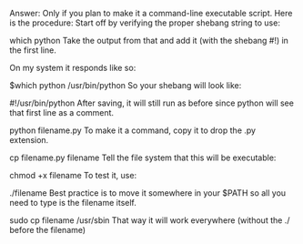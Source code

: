 Answer: Only if you plan to make it a command-line executable script.
Here is the procedure:
Start off by verifying the proper shebang string to use:

which python
Take the output from that and add it (with the shebang #!) in the first line.

On my system it responds like so:

$which python
/usr/bin/python
So your shebang will look like:

#!/usr/bin/python
After saving, it will still run as before since python will see that first line as a comment.

python filename.py
To make it a command, copy it to drop the .py extension.

cp filename.py filename
Tell the file system that this will be executable:

chmod +x filename
To test it, use:

./filename
Best practice is to move it somewhere in your $PATH so all you need to type is the filename itself.

sudo cp filename /usr/sbin
That way it will work everywhere (without the ./ before the filename)
